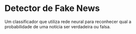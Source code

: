 # Detector de Fake News

Um classificador que utiliza rede neural para reconhecer qual a probabilidade de uma notícia ser verdadeira ou falsa.